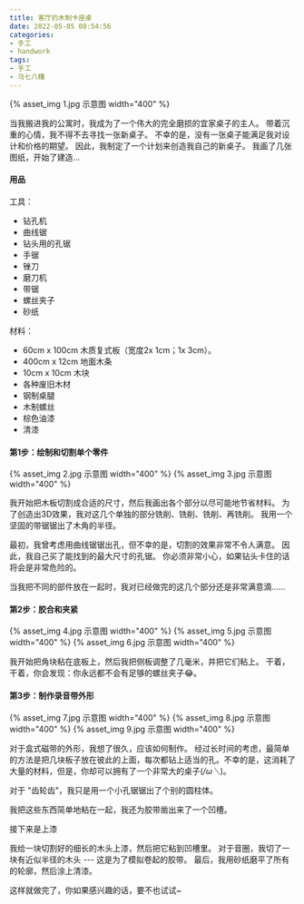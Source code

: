 ```yaml
---
title: 客厅的木制卡座桌
date: 2022-05-05 08:54:56
categories:
- 手工
- handwork
tags:
- 手工
- 乌七八糟
---
```


{% asset_img 1.jpg 示意图 width="400" %}

当我搬进我的公寓时，我成为了一个伟大的完全磨损的宜家桌子的主人。
带着沉重的心情，我不得不去寻找一张新桌子。
不幸的是，没有一张桌子能满足我对设计和价格的期望。
因此，我制定了一个计划来创造我自己的新桌子。
我画了几张图纸，开始了建造...

<!--more-->

#### 用品
工具：

 * 钻孔机
 * 曲线锯
 * 钻头用的孔锯
 * 手锯
 * 锉刀
 * 磨刀机
 * 带锯
 * 螺丝夹子
 * 砂纸

材料：

 * 60cm x 100cm 木质复式板（宽度2x 1cm；1x 3cm）。
 * 400cm x 12cm 地面木条 
 * 10cm x 10cm 木块
 * 各种废旧木材
 * 钢制桌腿
 * 木制螺丝
 * 棕色油漆
 * 清漆

#### 第1步：绘制和切割单个零件

{% asset_img 2.jpg 示意图 width="400" %}
{% asset_img 3.jpg 示意图 width="400" %}

我开始把木板切割成合适的尺寸，然后我画出各个部分以尽可能地节省材料。
为了创造出3D效果，我对这几个单独的部分铣削、铣削、铣削、再铣削。
我用一个坚固的带锯锯出了木角的半径。

最初，我曾考虑用曲线锯锯出孔，但不幸的是，切割的效果非常不令人满意。
因此，我自己买了能找到的最大尺寸的孔锯。
你必须非常小心，如果钻头卡住的话将会是非常危险的。

当我把不同的部件放在一起时，我对已经做完的这几个部分还是非常满意滴......

#### 第2步：胶合和夹紧

{% asset_img 4.jpg 示意图 width="400" %}
{% asset_img 5.jpg 示意图 width="400" %}
{% asset_img 6.jpg 示意图 width="400" %}

我开始把角块粘在底板上，然后我把侧板调整了几毫米，并把它们粘上。
干着，干着，你会发现：你永远都不会有足够的螺丝夹子😂。

#### 第3步：制作录音带外形

{% asset_img 7.jpg 示意图 width="400" %}
{% asset_img 8.jpg 示意图 width="400" %}
{% asset_img 9.jpg 示意图 width="400" %}

对于盒式磁带的外形，我想了很久，应该如何制作。
经过长时间的考虑，最简单的方法是把几块板子放在彼此的上面，每次都钻上适当的孔。不幸的是，这消耗了大量的材料，但是，你却可以拥有了一个非常大的桌子(*/ω＼*)。

对于 "齿轮齿"，我只是用一个小孔锯锯出了个别的圆柱体。

我把这些东西简单地粘在一起，我还为胶带凿出来了一个凹槽。

接下来是上漆

我给一块切割好的细长的木头上漆，然后把它粘到凹槽里。
对于音圈，我切了一块有近似半径的木头 --- 这是为了模拟卷起的胶带。
最后，我用砂纸磨平了所有的轮廓，然后涂上清漆。

这样就做完了，你如果感兴趣的话，要不也试试~

<!-- https://www.instructables.com/Wooden-Cassette-Table-for-the-Living-Room/?utm_source=newsletter&utm_medium=email -->